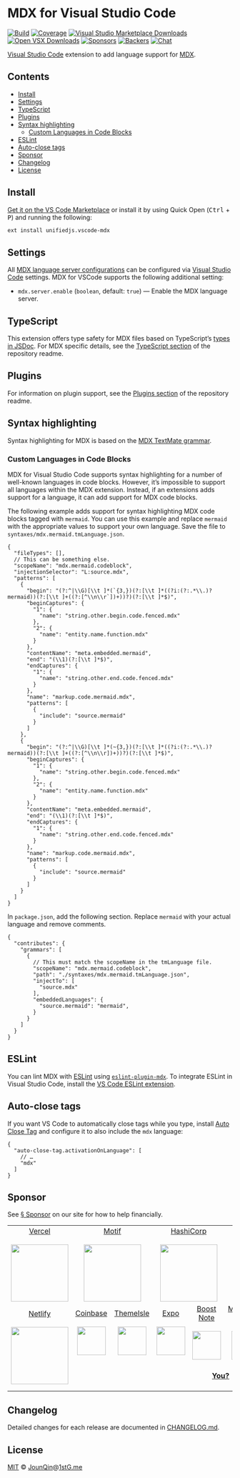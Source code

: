 # MDX for Visual Studio Code

[![Build][build-badge]][build]
[![Coverage][coverage-badge]][coverage]
[![Visual Studio Marketplace Downloads][marketplace-badge]][marketplace]
[![Open VSX Downloads][openvsx-badge]][openvsx]
[![Sponsors][sponsors-badge]][collective]
[![Backers][backers-badge]][collective]
[![Chat][chat-badge]][chat]

[Visual Studio Code][vscode] extension to add language support for [MDX][].

## Contents

* [Install](#install)
* [Settings](#settings)
* [TypeScript](#typescript)
* [Plugins](#plugins)
* [Syntax highlighting](#syntax-highlighting)
  * [Custom Languages in Code Blocks](#custom-languages-in-code-blocks)
* [ESLint](#eslint)
* [Auto-close tags](#auto-close-tags)
* [Sponsor](#sponsor)
* [Changelog](#changelog)
* [License](#license)

## Install

[Get it on the VS Code Marketplace][marketplace] or install it by using Quick
Open (<kbd>Ctrl</kbd> + <kbd>P</kbd>) and running the following:

```txt
ext install unifiedjs.vscode-mdx
```

## Settings

All [MDX language server configurations][] can be configured via
[Visual Studio Code][vscode] settings.
MDX for VSCode supports the following additional setting:

* `mdx.server.enable` (`boolean`, default: `true`) —
  Enable the MDX language server.

## TypeScript

This extension offers type safety for MDX files based on TypeScript’s
[types in JSDoc][jsdoc].
For MDX specific details, see the
[TypeScript section](https://github.com/mdx-js/mdx-analyzer#typescript) of the
repository readme.

## Plugins

For information on plugin support, see the
[Plugins section](https://github.com/mdx-js/mdx-analyzer#plugins) of the
repository readme.

## Syntax highlighting

Syntax highlighting for MDX is based on the
[MDX TextMate grammar](https://github.com/wooorm/markdown-tm-language).

### Custom Languages in Code Blocks

MDX for Visual Studio Code supports syntax highlighting for a number of
well-known languages in code blocks.
However, it’s impossible to support all languages within the MDX extension.
Instead, if an extensions adds support for a language, it can add support for
MDX code blocks.

The following example adds support for syntax highlighting MDX code blocks
tagged with `mermaid`.
You can use this example and replace `mermaid` with the appropriate values to
support your own language.
Save the file to `syntaxes/mdx.mermaid.tmLanguage.json`.

```jsonc
{
  "fileTypes": [],
  // This can be something else.
  "scopeName": "mdx.mermaid.codeblock",
  "injectionSelector": "L:source.mdx",
  "patterns": [
    {
      "begin": "(?:^|\\G)[\\t ]*(`{3,})(?:[\\t ]*((?i:(?:.*\\.)?mermaid))(?:[\\t ]+((?:[^\\n\\r`])+))?)(?:[\\t ]*$)",
      "beginCaptures": {
        "1": {
          "name": "string.other.begin.code.fenced.mdx"
        },
        "2": {
          "name": "entity.name.function.mdx"
        }
      },
      "contentName": "meta.embedded.mermaid",
      "end": "(\\1)(?:[\\t ]*$)",
      "endCaptures": {
        "1": {
          "name": "string.other.end.code.fenced.mdx"
        }
      },
      "name": "markup.code.mermaid.mdx",
      "patterns": [
        {
          "include": "source.mermaid"
        }
      ]
    },
    {
      "begin": "(?:^|\\G)[\\t ]*(~{3,})(?:[\\t ]*((?i:(?:.*\\.)?mermaid))(?:[\\t ]+((?:[^\\n\\r])+))?)(?:[\\t ]*$)",
      "beginCaptures": {
        "1": {
          "name": "string.other.begin.code.fenced.mdx"
        },
        "2": {
          "name": "entity.name.function.mdx"
        }
      },
      "contentName": "meta.embedded.mermaid",
      "end": "(\\1)(?:[\\t ]*$)",
      "endCaptures": {
        "1": {
          "name": "string.other.end.code.fenced.mdx"
        }
      },
      "name": "markup.code.mermaid.mdx",
      "patterns": [
        {
          "include": "source.mermaid"
        }
      ]
    }
  ]
}
```

In `package.json`, add the following section.
Replace `mermaid` with your actual language and remove comments.

```jsonc
{
  "contributes": {
    "grammars": [
      {
        // This must match the scopeName in the tmLanguage file.
        "scopeName": "mdx.mermaid.codeblock",
        "path": "./syntaxes/mdx.mermaid.tmLanguage.json",
        "injectTo": [
          "source.mdx"
        ],
        "embeddedLanguages": {
          "source.mermaid": "mermaid",
        }
      }
    ]
  }
}
```

## ESLint

You can lint MDX with [ESLint][] using [`eslint-plugin-mdx`][eslint-plugin-mdx].
To integrate ESLint in Visual Studio Code, install the
[VS Code ESLint extension][vscode-eslint].

## Auto-close tags

If you want VS Code to automatically close tags while you type, install
[Auto Close Tag][] and configure it to also include the `mdx` language:

```jsonc
{
  "auto-close-tag.activationOnLanguage": [
    // …
    "mdx"
  ]
}
```

## Sponsor

See [§ Sponsor][sponsor] on our site for how to help financially.

<table>
<tr valign="middle">
<td width="20%" align="center" rowspan="2" colspan="2">
  <a href="https://vercel.com">Vercel</a><br><br>
  <a href="https://vercel.com"><img src="https://avatars1.githubusercontent.com/u/14985020?s=256&v=4" width="128"></a>
</td>
<td width="20%" align="center" rowspan="2" colspan="2">
  <a href="https://motif.land">Motif</a><br><br>
  <a href="https://motif.land"><img src="https://avatars1.githubusercontent.com/u/74457950?s=256&v=4" width="128"></a>
</td>
<td width="20%" align="center" rowspan="2" colspan="2">
  <a href="https://www.hashicorp.com">HashiCorp</a><br><br>
  <a href="https://www.hashicorp.com"><img src="https://avatars1.githubusercontent.com/u/761456?s=256&v=4" width="128"></a>
</td>
<td width="20%" align="center" rowspan="2" colspan="2">
  <a href="https://www.gitbook.com">GitBook</a><br><br>
  <a href="https://www.gitbook.com"><img src="https://avatars1.githubusercontent.com/u/7111340?s=256&v=4" width="128"></a>
</td>
<td width="20%" align="center" rowspan="2" colspan="2">
  <a href="https://www.gatsbyjs.org">Gatsby</a><br><br>
  <a href="https://www.gatsbyjs.org"><img src="https://avatars1.githubusercontent.com/u/12551863?s=256&v=4" width="128"></a>
</td>
</tr>
<tr valign="middle"></tr>
<tr valign="middle">
<td width="20%" align="center" rowspan="2" colspan="2">
  <a href="https://www.netlify.com">Netlify</a><br><br>
  <!--OC has a sharper image-->
  <a href="https://www.netlify.com"><img src="https://images.opencollective.com/netlify/4087de2/logo/256.png" width="128"></a>
</td>
<td width="10%" align="center">
  <a href="https://www.coinbase.com">Coinbase</a><br><br>
  <a href="https://www.coinbase.com"><img src="https://avatars1.githubusercontent.com/u/1885080?s=256&v=4" width="64"></a>
</td>
<td width="10%" align="center">
  <a href="https://themeisle.com">ThemeIsle</a><br><br>
  <a href="https://themeisle.com"><img src="https://avatars1.githubusercontent.com/u/58979018?s=128&v=4" width="64"></a>
</td>
<td width="10%" align="center">
  <a href="https://expo.io">Expo</a><br><br>
  <a href="https://expo.io"><img src="https://avatars1.githubusercontent.com/u/12504344?s=128&v=4" width="64"></a>
</td>
<td width="10%" align="center">
  <a href="https://boostnote.io">Boost Note</a><br><br>
  <a href="https://boostnote.io"><img src="https://images.opencollective.com/boosthub/6318083/logo/128.png" width="64"></a>
</td>
<td width="10%" align="center">
  <a href="https://markdown.space">Markdown Space</a><br><br>
  <a href="https://markdown.space"><img src="https://images.opencollective.com/markdown-space/e1038ed/logo/128.png" width="64"></a>
</td>
<td width="10%" align="center">
  <a href="https://www.holloway.com">Holloway</a><br><br>
  <a href="https://www.holloway.com"><img src="https://avatars1.githubusercontent.com/u/35904294?s=128&v=4" width="64"></a>
</td>
<td width="10%"></td>
<td width="10%"></td>
</tr>
<tr valign="middle">
<td width="100%" align="center" colspan="8">
  <br>
  <a href="https://opencollective.com/unified"><strong>You?</strong></a>
  <br><br>
</td>
</tr>
</table>

## Changelog

Detailed changes for each release are documented in [CHANGELOG.md](https://github.com/mdx-js/mdx-analyzer/blob/HEAD/CHANGELOG.md).

## License

[MIT][] © [JounQin][]@[1stG.me][]

[1stg.me]: https://www.1stg.me

[auto close tag]: https://marketplace.visualstudio.com/items?itemName=formulahendry.auto-close-tag

[backers-badge]: https://opencollective.com/unified/backers/badge.svg

[build-badge]: https://github.com/mdx-js/mdx-analyzer/workflows/main/badge.svg

[build]: https://github.com/mdx-js/mdx-analyzer/actions

[chat-badge]: https://img.shields.io/badge/chat-discussions-success.svg

[chat]: https://github.com/mdx-js/mdx/discussions

[collective]: https://opencollective.com/unified

[coverage-badge]: https://img.shields.io/codecov/c/github/mdx-js/mdx-analyzer/main.svg

[coverage]: https://codecov.io/github/mdx-js/mdx-analyzer

[eslint-plugin-mdx]: https://github.com/mdx-js/eslint-mdx

[eslint]: https://eslint.org

[jounqin]: https://GitHub.com/JounQin

[jsdoc]: https://www.typescriptlang.org/docs/handbook/jsdoc-supported-types.html

[marketplace-badge]: https://img.shields.io/visual-studio-marketplace/d/unifiedjs.vscode-mdx

[marketplace]: https://marketplace.visualstudio.com/items?itemName=unifiedjs.vscode-mdx

[mdx]: https://mdxjs.com

[mdx language server configurations]: https://github.com/mdx-js/mdx-analyzer/blob/main/packages/language-server#configuration

[mit]: http://opensource.org/licenses/MIT

[openvsx-badge]: https://img.shields.io/open-vsx/dt/unifiedjs/vscode-mdx

[openvsx]: https://open-vsx.org/extension/unifiedjs/vscode-mdx

[sponsor]: https://mdxjs.com/community/sponsor/

[sponsors-badge]: https://opencollective.com/unified/sponsors/badge.svg

[vscode-eslint]: https://github.com/microsoft/vscode-eslint

[vscode]: https://code.visualstudio.com
